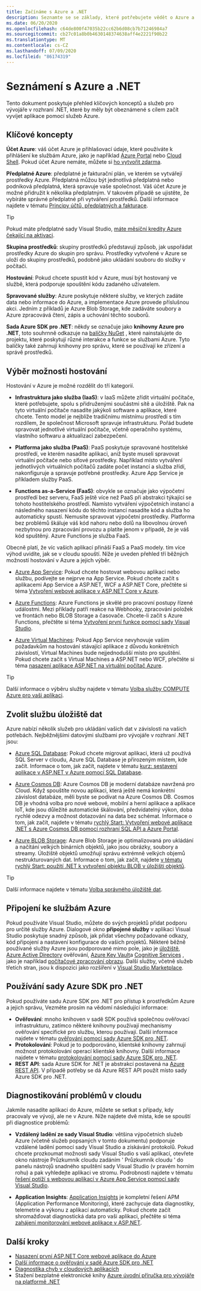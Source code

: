 ```yaml
---
title: Začínáme s Azure a .NET
description: Seznamte se se základy, které potřebujete vědět o Azure a .NET.
ms.date: 06/20/2020
ms.openlocfilehash: c64de800f47035b22cc62b6d08cb7b71246984a7
ms.sourcegitcommit: cb27c01a8b0b4630148374638aff4e2221f90b22
ms.translationtype: MT
ms.contentlocale: cs-CZ
ms.lasthandoff: 07/09/2020
ms.locfileid: "86174319"
---
```

# <a name="introduction-to-azure-and-net"></a>Seznámení s Azure a .NET

Tento dokument poskytuje přehled klíčových konceptů a služeb pro vývojáře v rozhraní .NET, které by měly být obeznámené s cílem začít vyvíjet aplikace pomocí služeb Azure.

## <a name="key-concepts"></a>Klíčové koncepty

**Účet Azure**: váš účet Azure je přihlašovací údaje, které používáte k přihlášení ke službám Azure, jako je například [Azure Portal](https://portal.azure.com) nebo [Cloud Shell](https://shell.azure.com). Pokud účet Azure nemáte, můžete si [ho vytvořit zdarma](https://azure.microsoft.com/free/dotnet/).

**Předplatné Azure**: předplatné je fakturační plán, ve kterém se vytvářejí prostředky Azure. Předplatná můžou být jednotlivá předplatná nebo podniková předplatná, která spravuje vaše společnost. Váš účet Azure je možné přidružit k několika předplatným. V takovém případě se ujistěte, že vybíráte správné předplatné při vytváření prostředků. Další informace najdete v tématu [Principy účtů, předplatných a fakturace](/azure/guides/developer/azure-developer-guide#understanding-accounts-subscriptions-and-billing).

> [!TIP]
> Pokud máte předplatné sady Visual Studio, [máte měsíční kredity Azure čekající na aktivaci](https://azure.microsoft.com/pricing/member-offers/credit-for-visual-studio-subscribers/).

**Skupina prostředků**: skupiny prostředků představují způsob, jak uspořádat prostředky Azure do skupin pro správu. Prostředky vytvořené v Azure se uloží do skupiny prostředků, podobně jako ukládání souboru do složky v počítači.

**Hostování**: Pokud chcete spustit kód v Azure, musí být hostovaný ve službě, která podporuje spouštění kódu zadaného uživatelem.

**Spravované služby**: Azure poskytuje některé služby, ve kterých zadáte data nebo informace do Azure, a implementace Azure provede příslušnou akci. Jedním z příkladů je Azure Blob Storage, kde zadáváte soubory a Azure zpracovává čtení, zápis a uchování těchto souborů.

**Sada Azure SDK pro .NET**: někdy se označuje jako **knihovny Azure pro .NET**, toto souhrnně odkazuje na [balíčky NuGet](https://www.nuget.org/profiles/azure-sdk) , které nainstalujete do projektu, které poskytují různé interakce a funkce se službami Azure. Tyto balíčky také zahrnují knihovny pro správu, které se používají ke zřízení a správě prostředků.

## <a name="choosing-a-hosting-option"></a>Výběr možnosti hostování

Hostování v Azure je možné rozdělit do tří kategorií.

* **Infrastruktura jako služba (IaaS)**: v IaaS můžete zřídit virtuální počítače, které potřebujete, spolu s přidruženými součástmi sítě a úložiště. Pak na tyto virtuální počítače nasadíte jakýkoli software a aplikace, které chcete. Tento model je nejblíže tradičnímu místnímu prostředí s tím rozdílem, že společnost Microsoft spravuje infrastrukturu. Pořád budete spravovat jednotlivé virtuální počítače, včetně operačního systému, vlastního softwaru a aktualizací zabezpečení.

* **Platforma jako služba (PaaS)**: PaaS poskytuje spravované hostitelské prostředí, ve kterém nasadíte aplikaci, aniž byste museli spravovat virtuální počítače nebo síťové prostředky. Například místo vytváření jednotlivých virtuálních počítačů zadáte počet instancí a služba zřídí, nakonfiguruje a spravuje potřebné prostředky. Azure App Service je příkladem služby PaaS.
  
* **Functions as-a-Service (FaaS)**: obvykle se označuje jako výpočetní prostředí bez serveru, FaaS ještě více než PaaS při abstrakci týkající se tohoto hostitelského prostředí. Namísto vytváření výpočetních instancí a následného nasazení kódu do těchto instancí nasadíte kód a služba ho automaticky spustí. Nemusíte spravovat výpočetní prostředky. Platforma bez problémů škáluje váš kód nahoru nebo dolů na libovolnou úroveň nezbytnou pro zpracování provozu a platíte jenom v případě, že je váš kód spuštěný. Azure Functions je služba FaaS.

Obecně platí, že víc vašich aplikací přináší FaaS a PaaS modely. tím více výhod uvidíte, jak se v cloudu spouští. Níže je uveden přehled tří běžných možností hostování v Azure a jejich výběr.

* [Azure App Service](/azure/app-service/app-service-value-prop-what-is): Pokud chcete hostovat webovou aplikaci nebo službu, podívejte se nejprve na App Service. Pokud chcete začít s aplikacemi App Service a ASP.NET, WCF a ASP.NET Core, přečtěte si téma [Vytvoření webové aplikace v ASP.NET Core v Azure](/azure/app-service/app-service-web-get-started-dotnet).

* [Azure Functions](/azure/azure-functions/functions-overview): Azure Functions je skvělé pro pracovní postupy řízené událostmi. Mezi příklady patří reakce na Webhooky, zpracování položek ve frontách nebo BLOB Storage a časovače. Chcete-li začít s Azure Functions, přečtěte si téma [Vytvoření první funkce pomocí sady Visual Studio](/azure/azure-functions/functions-create-your-first-function-visual-studio).

* [Azure Virtual Machines](/azure/virtual-machines/): Pokud App Service nevyhovuje vašim požadavkům na hostování stávající aplikace z důvodu konkrétních závislostí, Virtual Machines bude nejjednodušší místo pro spuštění. Pokud chcete začít s Virtual Machines a ASP.NET nebo WCF, přečtěte si téma [nasazení aplikace ASP.NET na virtuální počítač Azure](https://tutorials.visualstudio.com/aspnet-vm/intro).

> [!TIP]
> Další informace o výběru služby najdete v tématu [Volba služby COMPUTE Azure pro vaši aplikaci](/azure/architecture/guide/technology-choices/compute-decision-tree).

## <a name="choose-a-data-storage-service"></a>Zvolit službu úložiště dat

Azure nabízí několik služeb pro ukládání vašich dat v závislosti na vašich potřebách. Nejběžnějšími datovými službami pro vývojáře v rozhraní .NET jsou:

* [Azure SQL Database](/azure/sql-database/): Pokud chcete migrovat aplikaci, která už používá SQL Server v cloudu, Azure SQL Database je přirozeným místem, kde začít. Informace o tom, jak začít, najdete v tématu [kurz: sestavení aplikace v ASP.NET v Azure pomocí SQL Database](/azure/app-service/app-service-web-tutorial-dotnet-sqldatabase).

* [Azure Cosmos DB](/azure/cosmos-db/): Azure Cosmos DB je moderní databáze navržená pro Cloud. Když spouštíte novou aplikaci, která ještě nemá konkrétní závislost databáze, měli byste se podívat na Azure Cosmos DB. Cosmos DB je vhodná volba pro nové webové, mobilní a herní aplikace a aplikace IoT, kde jsou důležité automatické škálování, předvídatelný výkon, doba rychlé odezvy a možnost dotazování na data bez schémat. Informace o tom, jak začít, najdete v tématu [rychlý Start: Vytvoření webové aplikace .NET s Azure Cosmos DB pomocí rozhraní SQL API a Azure Portal](/azure/cosmos-db/create-sql-api-dotnet).

* [Azure BLOB Storage](/azure/storage/): Azure Blob Storage je optimalizovaná pro ukládání a načítání velkých binárních objektů, jako jsou obrázky, soubory a streamy. Úložiště objektů umožňují správu extrémně velkých objemů nestrukturovaných dat. Informace o tom, jak začít, najdete [v tématu rychlý Start: použití .NET k vytvoření objektu BLOB v úložišti objektů](/azure/storage/blobs/storage-quickstart-blobs-dotnet).

> [!TIP]
> Další informace najdete v tématu [Volba správného úložiště dat](/azure/architecture/guide/technology-choices/data-store-overview).

## <a name="connect-to-azure-services"></a>Připojení ke službám Azure

Pokud používáte Visual Studio, můžete do svých projektů přidat podporu pro určité služby Azure. Dialogové okno **připojené služby** v aplikaci Visual Studio poskytuje snadný způsob, jak přidat všechny požadované odkazy, kód připojení a nastavení konfigurace do vašich projektů. Některé běžně používané služby Azure jsou podporované mimo pole, jako je [úložiště](/azure/vs-azure-tools-connected-services-storage), [Azure Active Directory](/azure/active-directory/develop/vs-active-directory-add-connected-service) ověřování, [Azure Key Vault](/azure/key-vault/vs-key-vault-add-connected-service)a [Cognitive Services](/azure/cognitive-services/) , jako je například [počítačové zpracování obrazu](/azure/cognitive-services/computer-vision/vs-computer-vision-connected-service). Další služby, včetně služeb třetích stran, jsou k dispozici jako rozšíření v [Visual Studio Marketplace](https://marketplace.visualstudio.com/search?term=connected%20service&target=VS&category=Tools&vsVersion=&subCategory=All&sortBy=Relevance).

## <a name="using-the-azure-sdk-for-net"></a>Používání sady Azure SDK pro .NET

Pokud používáte sadu Azure SDK pro .NET pro přístup k prostředkům Azure a jejich správu, Vezměte prosím na vědomí následující informace:

* **Ověřování**: mnoho knihoven v sadě SDK používá společnou ověřovací infrastrukturu, zatímco některé knihovny používají mechanismy ověřování specifické pro službu, kterou používají. Další informace najdete v tématu [ověřování pomocí sady Azure SDK pro .NET](authentication.md).
* **Protokolování**: Pokud je to podporováno, klientské knihovny zahrnují možnost protokolování operací klientské knihovny. Další informace najdete v tématu [protokolování pomocí sady Azure SDK pro .NET](logging.md).
* **REST API**: sada Azure SDK for .NET je abstrakcí postavená na [Azure REST API](/rest/api/azure/). V případě potřeby se dá Azure REST API použít místo sady Azure SDK pro .NET.

## <a name="diagnosing-problems-in-the-cloud"></a>Diagnostikování problémů v cloudu
Jakmile nasadíte aplikaci do Azure, můžete se setkat s případy, kdy pracovaly ve vývoji, ale ne v Azure. Níže najdete dvě místa, kde se spouští při diagnostice problémů:

* **Vzdálený ladění ze sady Visual Studio**: většina výpočetních služeb Azure (včetně služeb popsaných v tomto dokumentu) podporuje vzdálené ladění pomocí sady Visual Studio a získávání protokolů. Pokud chcete prozkoumat možnosti sady Visual Studio s vaší aplikací, otevřete okno nástroje Průzkumník cloudu zadáním ' Průzkumník cloudu ' do panelu nástrojů snadného spuštění sady Visual Studio (v pravém horním rohu) a pak vyhledejte aplikaci ve stromu. Podrobnosti najdete v tématu [řešení potíží s webovou aplikací v Azure App Service pomocí sady Visual Studio](/azure/app-service/web-sites-dotnet-troubleshoot-visual-studio#remotedebug).

* **Application Insights**: [Application Insights](/azure/application-insights/) je kompletní řešení APM (Application Performance Monitoring), které zachycuje data diagnostiky, telemetrie a výkonu z aplikací automaticky. Pokud chcete začít shromažďovat diagnostická data pro vaši aplikaci, přečtěte si téma [zahájení monitorování webové aplikace v ASP.NET](/azure/application-insights/quick-monitor-portal).

## <a name="next-steps"></a>Další kroky

* [Nasazení první ASP.NET Core webové aplikace do Azure](/azure/app-service/app-service-web-get-started-dotnet)
* [Další informace o ověřování v sadě Azure SDK pro .NET](authentication.md)
* [Diagnostika chyb v cloudových aplikacích](https://devblogs.microsoft.com/aspnet/diagnosing-errors-on-your-cloud-apps/)
* Stažení bezplatné elektronické knihy [Azure úvodní příručka pro vývojáře na platformě .NET](https://www.microsoft.com/net/download/thank-you/azure-quick-start-ebook)
